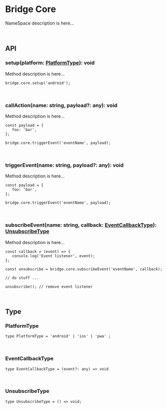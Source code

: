 
# Bridge Core
NameSpace description is here...

<br>

## API

### setup(platform: [PlatformType](#platformtype)): void
Method description is here...
   ~~~
   bridge.core.setup('android');
   ~~~

<br>

### callAction(name: string, payload?: any): void
Method description is here...
   ~~~
   const payload = {
      foo: 'bar',
   };
   
   bridge.core.triggerEvent('eventName', payload);
   ~~~

<br>

### triggerEvent(name: string, payload?: any): void
Method description is here...
   ~~~
   const payload = {
      foo: 'bar',
   };
   
   bridge.core.triggerEvent('eventName', payload);
   ~~~

<br>

### subscribeEvent(name: string, callback: [EventCallbackType](#eventcallbacktype)): [UnsubscribeType](#unsubscribetype)
Method description is here...
   ~~~
   const callback = (event) => {
      console.log('Event listener', event);
   };
   
   const unsubscribe = bridge.core.subscribeEvent('eventName', callback);
   
   // do stuff ...
   
   unsubscribe(); // remove event listener
   ~~~

<br>

## Type

### PlatformType
~~~
type PlatformType = 'android' | 'ios' | 'pwa' ;
~~~

<br>

### EventCallbackType
~~~
type EventCallbackType = (event?: any) => void
~~~

<br>

### UnsubscribeType
~~~
type UnsubscribeType = () => void;
~~~
